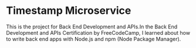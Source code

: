 # Timestamp Microservice

This is the project for Back End Development and APIs.In the Back End Development and APIs Certification by FreeCodeCamp, I learned about how to write back end apps with Node.js and npm (Node Package Manager). 

